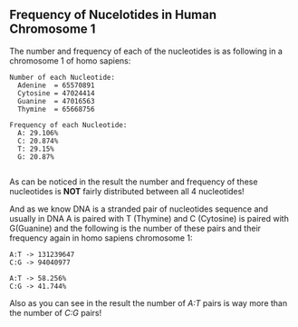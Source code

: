 ## Frequency of Nucelotides in Human Chromosome 1

The number and frequency of each of the nucleotides is as following in a chromosome 1 of homo sapiens:

```
Number of each Nucleotide:
  Adenine  = 65570891
  Cytosine = 47024414
  Guanine  = 47016563
  Thymine  = 65668756
  
Frequency of each Nucleotide:
  A: 29.106%
  C: 20.874%
  T: 29.15%
  G: 20.87%
  
```

As can be noticed in the result the number and frequency of these nucleotides is **NOT** fairly distributed between all 4 nucleotides!

And as we know DNA is a stranded pair of nucleotides sequence and usually in DNA A is paired with T (Thymine) and C (Cytosine) is paired with G(Guanine) and the following is the number of these pairs and their frequency again in homo sapiens chromosome 1:

```
A:T -> 131239647
C:G -> 94040977

A:T -> 58.256%
C:G -> 41.744%

```

Also as you can see in the result the number of *A:T* pairs is way more than the number of *C:G* pairs!